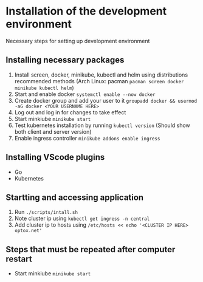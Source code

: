 # Installation of the development environment

Necessary steps for setting up development environment

## Installing necessary packages

1. Install screen, docker, minikube, kubectl and helm using distributions recommended methods (Arch Linux: pacman `pacman screen docker minikube kubectl helm`)
2. Start and enable docker `systemctl enable --now docker`
3. Create docker group and add your user to it `groupadd docker && usermod -aG docker <YOUR USERNAME HERE>`
4. Log out and log in for changes to take effect
5. Start minkiube `minikube start`
6. Test kubernetes installation by running `kubectl version` (Should show both client and server version)
7. Enable ingress controller `minikube addons enable ingress`

## Installing VScode plugins

- Go
- Kubernetes

## Startting and accessing application

1. Run `./scripts/intall.sh`
2. Note cluster ip using `kubectl get ingress -n central`
3. Add cluster ip to hosts using `/etc/hosts << echo '<CLUSTER IP HERE> optox.net'`

## Steps that must be repeated after computer restart

- Start minkiube `minikube start`
